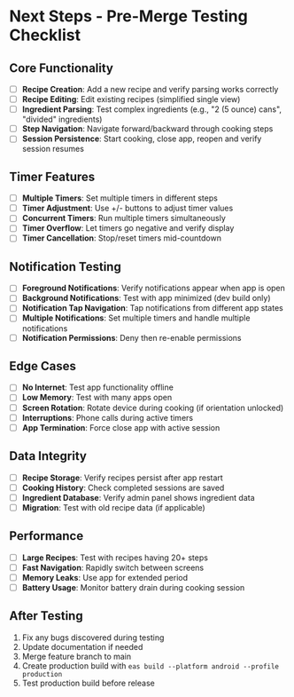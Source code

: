 # Next Steps - Pre-Merge Testing Checklist

## Core Functionality
- [ ] **Recipe Creation**: Add a new recipe and verify parsing works correctly
- [ ] **Recipe Editing**: Edit existing recipes (simplified single view)
- [ ] **Ingredient Parsing**: Test complex ingredients (e.g., "2 (5 ounce) cans", "divided" ingredients)
- [ ] **Step Navigation**: Navigate forward/backward through cooking steps
- [ ] **Session Persistence**: Start cooking, close app, reopen and verify session resumes

## Timer Features
- [ ] **Multiple Timers**: Set multiple timers in different steps
- [ ] **Timer Adjustment**: Use +/- buttons to adjust timer values
- [ ] **Concurrent Timers**: Run multiple timers simultaneously
- [ ] **Timer Overflow**: Let timers go negative and verify display
- [ ] **Timer Cancellation**: Stop/reset timers mid-countdown

## Notification Testing
- [ ] **Foreground Notifications**: Verify notifications appear when app is open
- [ ] **Background Notifications**: Test with app minimized (dev build only)
- [ ] **Notification Tap Navigation**: Tap notifications from different app states
- [ ] **Multiple Notifications**: Set multiple timers and handle multiple notifications
- [ ] **Notification Permissions**: Deny then re-enable permissions

## Edge Cases
- [ ] **No Internet**: Test app functionality offline
- [ ] **Low Memory**: Test with many apps open
- [ ] **Screen Rotation**: Rotate device during cooking (if orientation unlocked)
- [ ] **Interruptions**: Phone calls during active timers
- [ ] **App Termination**: Force close app with active session

## Data Integrity
- [ ] **Recipe Storage**: Verify recipes persist after app restart
- [ ] **Cooking History**: Check completed sessions are saved
- [ ] **Ingredient Database**: Verify admin panel shows ingredient data
- [ ] **Migration**: Test with old recipe data (if applicable)

## Performance
- [ ] **Large Recipes**: Test with recipes having 20+ steps
- [ ] **Fast Navigation**: Rapidly switch between screens
- [ ] **Memory Leaks**: Use app for extended period
- [ ] **Battery Usage**: Monitor battery drain during cooking session

## After Testing
1. Fix any bugs discovered during testing
2. Update documentation if needed
3. Merge feature branch to main
4. Create production build with `eas build --platform android --profile production`
5. Test production build before release